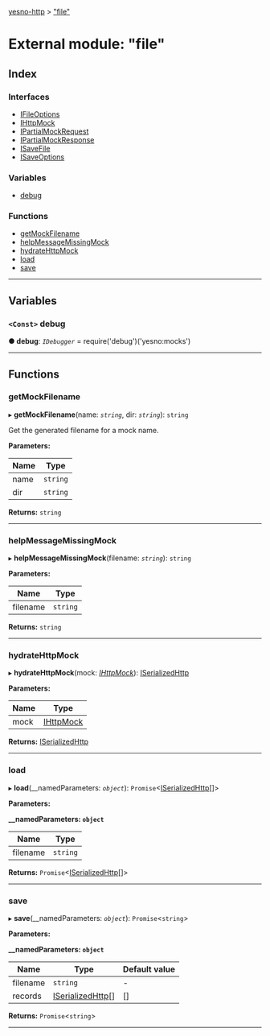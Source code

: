 [yesno-http](../README.md) > ["file"](../modules/_file_.md)

# External module: "file"

## Index

### Interfaces

* [IFileOptions](../interfaces/_file_.ifileoptions.md)
* [IHttpMock](../interfaces/_file_.ihttpmock.md)
* [IPartialMockRequest](../interfaces/_file_.ipartialmockrequest.md)
* [IPartialMockResponse](../interfaces/_file_.ipartialmockresponse.md)
* [ISaveFile](../interfaces/_file_.isavefile.md)
* [ISaveOptions](../interfaces/_file_.isaveoptions.md)

### Variables

* [debug](_file_.md#debug)

### Functions

* [getMockFilename](_file_.md#getmockfilename)
* [helpMessageMissingMock](_file_.md#helpmessagemissingmock)
* [hydrateHttpMock](_file_.md#hydratehttpmock)
* [load](_file_.md#load)
* [save](_file_.md#save)

---

## Variables

<a id="debug"></a>

### `<Const>` debug

**● debug**: *`IDebugger`* =  require('debug')('yesno:mocks')

___

## Functions

<a id="getmockfilename"></a>

###  getMockFilename

▸ **getMockFilename**(name: *`string`*, dir: *`string`*): `string`

Get the generated filename for a mock name.

**Parameters:**

| Name | Type |
| ------ | ------ |
| name | `string` |
| dir | `string` |

**Returns:** `string`

___
<a id="helpmessagemissingmock"></a>

###  helpMessageMissingMock

▸ **helpMessageMissingMock**(filename: *`string`*): `string`

**Parameters:**

| Name | Type |
| ------ | ------ |
| filename | `string` |

**Returns:** `string`

___
<a id="hydratehttpmock"></a>

###  hydrateHttpMock

▸ **hydrateHttpMock**(mock: *[IHttpMock](../interfaces/_file_.ihttpmock.md)*): [ISerializedHttp](../interfaces/_http_serializer_.iserializedhttp.md)

**Parameters:**

| Name | Type |
| ------ | ------ |
| mock | [IHttpMock](../interfaces/_file_.ihttpmock.md) |

**Returns:** [ISerializedHttp](../interfaces/_http_serializer_.iserializedhttp.md)

___
<a id="load"></a>

###  load

▸ **load**(__namedParameters: *`object`*): `Promise`<[ISerializedHttp](../interfaces/_http_serializer_.iserializedhttp.md)[]>

**Parameters:**

**__namedParameters: `object`**

| Name | Type |
| ------ | ------ |
| filename | `string` |

**Returns:** `Promise`<[ISerializedHttp](../interfaces/_http_serializer_.iserializedhttp.md)[]>

___
<a id="save"></a>

###  save

▸ **save**(__namedParameters: *`object`*): `Promise`<`string`>

**Parameters:**

**__namedParameters: `object`**

| Name | Type | Default value |
| ------ | ------ | ------ |
| filename | `string` | - |
| records | [ISerializedHttp](../interfaces/_http_serializer_.iserializedhttp.md)[] |  [] |

**Returns:** `Promise`<`string`>

___

